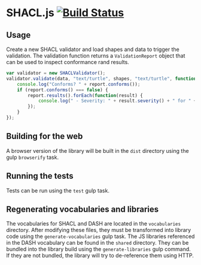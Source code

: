 # SHACL.js [![Build Status](https://travis-ci.org/TopQuadrant/shacl-js.svg?branch=master)](https://travis-ci.org/TopQuadrant/shacl-js)

## Usage

Create a new SHACL validator and load shapes and data to trigger the validation.
The validation function returns a `ValidationReport` object that can be used to inspect conformance rand results.

```javascript
var validator = new SHACLValidator();
validator.validate(data, "text/turtle", shapes, "text/turtle", function (e, report) {
    console.log("Conforms? " + report.conforms());
    if (report.conforms() === false) {
        report.results().forEach(function(result) {
            console.log(" - Severity: " + result.severity() + " for " + result.sourceConstraintComponent());
        });
    }
});
```

## Building for the web

A browser version of the library will be built in the `dist` directory using the gulp `browserify` task.

## Running the tests

Tests can be run using the `test` gulp task.

## Regenerating vocabularies and libraries

The vocabularies for SHACL and DASH are located in the `vocabularies` directory. After modifying these files, they must
be transformed into library code using the `generate-vocabularies` gulp task.
The JS libraries referenced in the DASH vocabulary can be found in the `shared` directory. They can be bundled into the
library build using the `generate-libraries` gulp command. If they are not bundled, the library will try to de-reference
them using HTTP.
